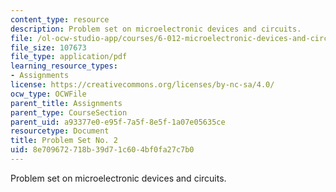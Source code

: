 ```yaml
---
content_type: resource
description: Problem set on microelectronic devices and circuits.
file: /ol-ocw-studio-app/courses/6-012-microelectronic-devices-and-circuits-fall-2009/8e709672718b39d71c604bf0fa27c7b0_MIT6_012F09_assn02.pdf
file_size: 107673
file_type: application/pdf
learning_resource_types:
- Assignments
license: https://creativecommons.org/licenses/by-nc-sa/4.0/
ocw_type: OCWFile
parent_title: Assignments
parent_type: CourseSection
parent_uid: a93377e0-e95f-7a5f-8e5f-1a07e05635ce
resourcetype: Document
title: Problem Set No. 2
uid: 8e709672-718b-39d7-1c60-4bf0fa27c7b0
---
```

Problem set on microelectronic devices and circuits.